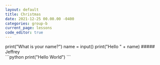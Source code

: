 ```yaml
---
layout: default
title: Christmas
date: 2021-12-25 00.00.00 -0400
categories: group-b
current_page: lessons
code_editor: true
---
```

<div is="code-editor" id="editor-1">
print("What is your name?")
name = input()
print("Hello " + name)
#####
Jeffrey
</div>
```python
print("Hello World")
```